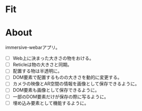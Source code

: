 # Fit

# About

immersive-webarアプリ。

- [ ] Web上に決まった大きさの物をおける。
- [ ] Reticleは物の大きさと同期。
- [ ] 配置する物は半透明に。
- [ ] DOM要素で配置するものの大きさを動的に変更する。
- [ ] カメラの映像とAR空間の情報を画像として保存できるように。
- [ ] DOM要素も画像として保存できるように。
- [ ] 一部のDOM要素だけが保存の際に写るように。
- [ ] 埋め込み要素として機能するように。